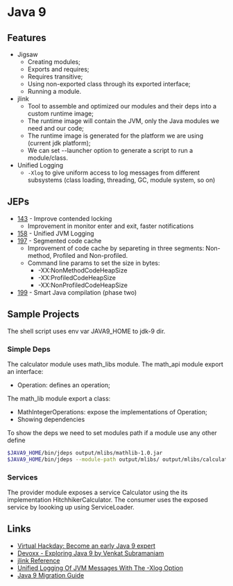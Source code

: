 # Java 9

## Features

* Jigsaw
  * Creating modules;
  * Exports and requires;
  * Requires transitive;
  * Using non-exported class through its exported interface;
  * Running a module.
* jlink
  * Tool to assemble and optimized our modules and their deps into a custom runtime image;
  * The runtime image will contain the JVM, only the Java modules we need and our code;
  * The runtime image is generated for the platform we are using (current jdk platform);
  * We can set --launcher option to generate a script to run a module/class.
* Unified Logging
  * `-Xlog` to give uniform access to log messages from different subsystems (class loading, threading, GC, module system, so on)

## JEPs

* [143](https://openjdk.java.net/jeps/143) - Improve contended locking
  * Improvement in monitor enter and exit, faster notifications
* [158](http://openjdk.java.net/jeps/158) - Unified JVM Logging
* [197](https://openjdk.java.net/jeps/197) - Segmented code cache
  * Improvement of code cache by separeting in three segments: Non-method, Profiled and Non-profiled.
  * Command line params to set the size in bytes:
    * -XX:NonMethodCodeHeapSize
    * -XX:ProfiledCodeHeapSize
    * -XX:NonProfiledCodeHeapSize
* [199](https://openjdk.java.net/jeps/199) - Smart Java compilation (phase two)

## Sample Projects

The shell script uses env var JAVA9_HOME to jdk-9 dir.

### Simple Deps

The calculator module uses math_libs module.
The math_api module export an interface:

* Operation: defines an operation;
  
The math_lib module export a class:

* MathIntegerOperations: expose the implementations of Operation;
* Showing dependencies

To show the deps we need to set modules path if a module use any other define

```sh
$JAVA9_HOME/bin/jdeps output/mlibs/mathlib-1.0.jar
$JAVA9_HOME/bin/jdeps --module-path output/mlibs/ output/mlibs/calculator.jar
```

### Services

The provider module exposes a service Calculator using the its implementation HitchhikerCalculator.
The consumer uses the exposed service by loooking up using ServiceLoader.

## Links

* [Virtual Hackday: Become an early Java 9 expert](https://www.youtube.com/watch?v=y868lMk6NtY)
* [Devoxx - Exploring Java 9 by Venkat Subramaniam](https://www.youtube.com/watch?v=8XmYT89fBKg)
* [jlink Reference](https://docs.oracle.com/javase/9/tools/jlink.htm)
* [Unified Logging Of JVM Messages With The -Xlog Option](https://blog.codefx.org/java/unified-logging-with-the-xlog-option/)
* [Java 9 Migration Guide](https://blog.codefx.org/java/java-9-migration-guide/)
